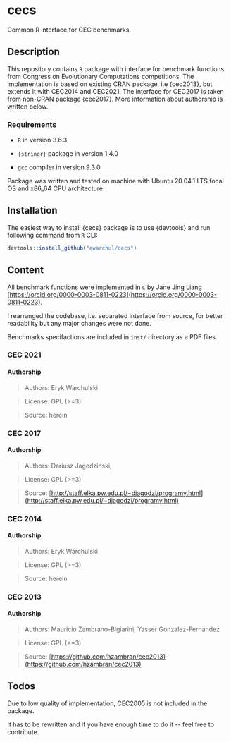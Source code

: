 # cecs

Common R interface for CEC benchmarks.

## Description

This repository contains `R` package with interface for benchmark functions from Congress on Evolutionary Computations competitions. 
The implementation is based on existing CRAN package, i.e {cec2013}, but extends it with CEC2014 and CEC2021. The interface for CEC2017 is taken from non-CRAN package {cec2017}. More information about authorship is written below. 

### Requirements

* `R` in version 3.6.3

* `{stringr}` package in version 1.4.0

* `gcc` compiler in version 9.3.0

Package was written and tested on machine with Ubuntu 20.04.1 LTS focal OS and x86_64 CPU architecture.

## Installation

The easiest way to install {cecs} package is to use {devtools} and run following command from `R` CLI:

```R
devtools::install_github("ewarchul/cecs")
```

## Content

All benchmark functions were implemented in `C` by Jane Jing Liang [https://orcid.org/0000-0003-0811-0223](https://orcid.org/0000-0003-0811-0223).

I rearranged the codebase, i.e. separated interface from source, for better readability but any major changes were not done.

Benchmarks specifactions are included in `inst/` directory as a PDF files.

### CEC 2021 

#### Authorship

> Authors: Eryk Warchulski

> License: GPL (>=3)

> Source: herein

### CEC 2017

#### Authorship 

> Authors: Dariusz Jagodzinski, 

> License: GPL (>=3)

> Source: [http://staff.elka.pw.edu.pl/~djagodzi/programy.html](http://staff.elka.pw.edu.pl/~djagodzi/programy.html)

### CEC 2014

#### Authorship

> Authors: Eryk Warchulski 

> License: GPL (>=3)

> Source: herein

### CEC 2013 

#### Authorship

> Authors: Mauricio Zambrano-Bigiarini, Yasser Gonzalez-Fernandez

> License: GPL (>=3)

> Source: [https://github.com/hzambran/cec2013](https://github.com/hzambran/cec2013)

## Todos

Due to low quality of implementation, CEC2005 is not included in the package.

It has to be rewritten and if you have enough time to do it -- feel free to contribute.






